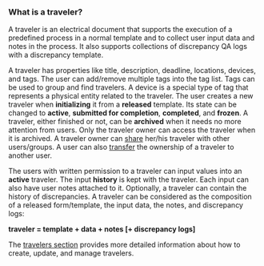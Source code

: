 ### What is a traveler?

A traveler is an electrical document that supports the execution of a predefined
process in a normal template and to collect user input data and notes in the
process. It also supports collections of discrepancy QA logs with a discrepancy
template.

A traveler has properties like title, description, deadline, locations, devices,
and tags. The user can add/remove multiple tags into the tag list. Tags can be
used to group and find travelers. A device is a special type of tag that
represents a physical entity related to the traveler. The user creates a new
traveler when **initializing** it from a **released** template. Its state can be
changed to **active**, **submitted for completion**, **completed**, and
**frozen**. A traveler, either finished or not, can be **archived** when it
needs no more attention from users. Only the traveler owner can access the
traveler when it is archived. A traveler owner can [share](#ownership) her/his
traveler with other users/groups. A user can also [transfer](#ownership) the
ownership of a traveler to another user.

The users with written permission to a traveler can input values into an
**active** traveler. The input **history** is kept with the traveler. Each input
can also have user notes attached to it. Optionally, a traveler can contain the
history of discrepancies. A traveler can be considered as the composition of a
released form/template, the input data, the notes, and discrepancy logs:

**traveler = template + data + notes [+ discrepancy logs]**

The [travelers section](#travelers) provides more detailed information about how
to create, update, and manage travelers.
